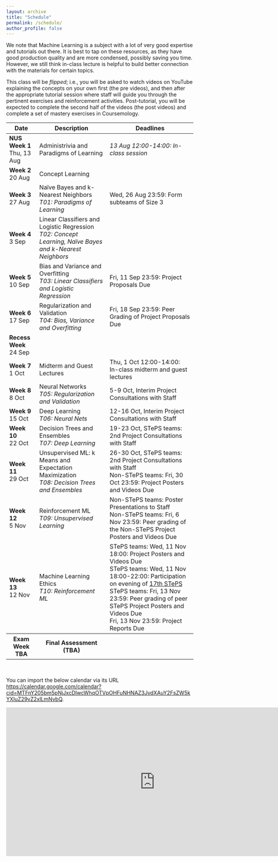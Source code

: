 ```yaml
---
layout: archive
title: "Schedule"
permalink: /schedule/
author_profile: false
---
```


We note that Machine Learning is a subject with a lot of very good expertise and tutorials out there. It is best to tap on these resources, as they have good production quality and are more condensed, possibly saving you time. However, we still think in-class lecture is helpful to build better connection with the materials for certain topics.

This class will be _flipped_; i.e., you will be asked to watch videos on YouTube explaining the concepts on your own first (the pre videos), and then after the appropriate tutorial session where staff will guide you through the pertinent exercises and reinforcement activities. Post-tutorial, you will be expected to complete the second half of the videos (the post videos) and complete a set of mastery exercises in Coursemology.

<!--- For those who find the pace of the videos too fast or needing a bit more time to digest the materials, we will offer an in-class help session during the lecture slot (i.e., Thursdays 12:00-14:00) on the remaining weeks (Weeks 2-6 and 8-12). This is completely optional (not counting against your workload), and we will not be introducing any material for the help sessions. It is just voluntary help from all of us on the staff. -->


<table class="table table-striped">
<thead class="thead-inverse"><tr><th>Date</th><th>Description</th><th>Deadlines</th></tr></thead>
<tbody>
<tr>
  <td><b>NUS Week 1</b><br />Thu, 13 Aug
  </td>
  <td>Administrivia and Paradigms of Learning</td>
  <td><i>13 Aug 12:00-14:00: In-class session</i>
  </td>
</tr>
<tr>
  <td><b>Week 2</b><br />20 Aug
  </td>
  <td>Concept Learning
  </td>
  <td>
  </td>
</tr>
<tr>
  <td><b>Week 3</b><br />27 Aug
  </td>
  <td>Naïve Bayes and k-Nearest Neighbors
  <em><br />T01: Paradigms of Learning</em>
  </td>
  <td>Wed, 26 Aug 23:59: Form subteams of Size 3
  </td>
</tr>
<tr>
  <td><b>Week 4</b><br />3 Sep
  </td>
  <td>Linear Classifiers and Logistic Regression
  <br /><em>T02: Concept Learning, Naïve Bayes and k-Nearest Neighbors</em>
  </td>
  <td>
  </td>
</tr>
<tr>
  <td><b>Week 5</b><br />10 Sep
  </td>
  <td>Bias and Variance and Overfitting
  <br />
  <em>T03: Linear Classifiers and Logistic Regression</em>
  </td>
  <td>Fri, 11 Sep 23:59: Project Proposals Due
  <br />
  </td>
</tr>
<tr>
  <td><b>Week 6</b><br />17 Sep
  </td>
  <td>Regularization and Validation
  <br /><em>T04: Bias, Variance and Overfitting</em>
  </td>
  <td>Fri, 18 Sep 23:59: Peer Grading of Project Proposals Due
  </td>
</tr>
<tr>
  <td><b>Recess Week</b><br />24 Sep
  </td>
  <td>
  </td>
  <td>
  </td>
</tr>
<tr>
  <td><b>Week 7</b><br />1 Oct
  </td>
  <td>Midterm and Guest Lectures
  </td>
  <td>Thu, 1 Oct 12:00-14:00: In-class midterm and guest lectures
  </td>
</tr>
<tr>
  <td><b>Week 8</b><br />8 Oct
  </td>
  <td>Neural Networks
  <br /><em>T05: Regularization and Validation</em>
  </td>
  <td>5-9 Oct, Interim Project Consultations with Staff
  </td>
</tr>
<tr>
  <td><b>Week 9</b><br />15 Oct
  </td>
  <td>Deep Learning
  <br /><em>T06: Neural Nets</em>
  </td>
  <td>12-16 Oct, Interim Project Consultations with Staff
  </td>
</tr>
<tr>
  <td><b>Week 10</b><br />22 Oct
  </td>
  <td>Decision Trees and Ensembles
  <br /><em>T07: Deep Learning</em>
  </td>
  <td>19-23 Oct, STePS teams: 2nd Project Consultations with Staff
  </td>
</tr>
<tr>
  <td><b>Week 11</b><br />29 Oct
  </td>
  <td>Unsupervised ML: k Means and Expectation Maximization
  <br /><em>T08: Decision Trees and Ensembles</em>
  </td>
  <td>26-30 Oct, STePS teams: 2nd Project Consultations with Staff
  <br />Non-STePS teams: Fri, 30 Oct 23:59: Project Posters and Videos Due
  </td>
</tr>
<tr>
  <td><b>Week 12</b><br />5 Nov
  </td>
  <td>Reinforcement ML
  <br /><em>T09: Unsupervised Learning</em>
  </td>
  <td>Non-STePS teams: Poster Presentations to Staff
  <br />Non-STePS teams: Fri, 6 Nov 23:59: Peer grading of the Non-STePS Project Posters and Videos Due
  </td>
</tr>
<tr>
  <td><b>Week 13</b><br />12 Nov
  </td>
  <td>Machine Learning Ethics
  <br /><em>T10: Reinforcement ML</em>
  </td>
  <td>STePS teams: Wed, 11 Nov 18:00: Project Posters and Videos Due
    <br />STePS teams: Wed, 11 Nov 18:00-22:00: Participation on evening of <a href="http://isteps.comp.nus.edu.sg/event/17th-steps/module/CS3244">17th STePS</a>
    <br />STePS teams: Fri, 13 Nov 23:59: Peer grading of peer STePS Project Posters and Videos Due
    <br />Fri, 13 Nov 23:59: Project Reports Due
  </td>
</tr>
<tr>
  <th><b>Exam Week</b><br />TBA
  </th>
  <th>Final Assessment (TBA)
  </th>
  <th>
  </th>
</tr>
</tbody></table>

<p><br /></p>

<p>You can import the below calendar via its URL <a href="https://calendar.google.com/calendar?cid=MTFnY205bm5pNjJxcDIwcWhqOTVpOHFuNHNAZ3JvdXAuY2FsZW5kYXIuZ29vZ2xlLmNvbQ">https://calendar.google.com/calendar?cid=MTFnY205bm5pNjJxcDIwcWhqOTVpOHFuNHNAZ3JvdXAuY2FsZW5kYXIuZ29vZ2xlLmNvbQ</a>.</p>

<center><iframe align="middle" src="https://calendar.google.com/calendar/embed?height=400&amp;wkst=1&amp;bgcolor=%23ffffff&amp;ctz=Asia%2FSingapore&amp;src=MTFnY205bm5pNjJxcDIwcWhqOTVpOHFuNHNAZ3JvdXAuY2FsZW5kYXIuZ29vZ2xlLmNvbQ&amp;color=%230B8043&amp;showCalendars=0&amp;showTz=0&amp;mode=AGENDA" style="border-width:0" width="800" height="400" frameborder="0" scrolling="no"></iframe></center>
